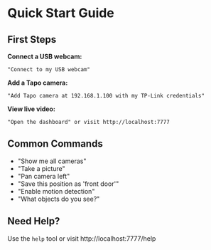 # Quick Start Guide

## First Steps

**Connect a USB webcam:**
```
"Connect to my USB webcam"
```

**Add a Tapo camera:**
```
"Add Tapo camera at 192.168.1.100 with my TP-Link credentials"
```

**View live video:**
```
"Open the dashboard" or visit http://localhost:7777
```

## Common Commands

- "Show me all cameras"
- "Take a picture"
- "Pan camera left"
- "Save this position as 'front door'"
- "Enable motion detection"
- "What objects do you see?"

## Need Help?

Use the `help` tool or visit http://localhost:7777/help





